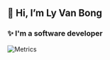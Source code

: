 ## 👋 Hi, I’m Ly Van Bong
### ✨ I'm a software developer
![Metrics](https://metrics.lecoq.io/LyVanBong?template=classic&repositories.forks=true&isocalendar=1&languages=1&introduction=1&stars=1&people=1&gists=1&followup=1&lines=1&achievements=1&discussions=1&notable=1&repositories=1&pagespeed=1&repositories=100&repositories.batch=100&repositories.forks=true&repositories.affiliations=owner&isocalendar.duration=half-year&languages.limit=8&languages.sections=most-used&languages.colors=github&languages.threshold=0%25&languages.indepth=true&languages.recent.load=300&languages.recent.days=14&introduction.title=true&stars.limit=4&people.limit=24&people.size=28&people.types=followers%2C%20following&people.identicons=true&people.shuffle=true&followup.sections=repositories&achievements.threshold=C&achievements.secrets=true&achievements.limit=0&notable.repositories=true&pagespeed.url=.user.website&pagespeed.detailed=true&pagespeed.screenshot=true&config.timezone=Asia%2FSaigon&config.twemoji=true)
